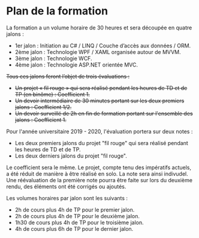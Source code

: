 <h1>Plan de la formation</h1>

La formation a un volume horaire de 30 heures et sera découpée en quatre jalons :

<ul>
<li>1er jalon : Initiation au C# / LINQ / Couche d’accès aux données / ORM.</li>
<li>2ème jalon : Technologie WPF / XAML organisée autour de MVVM.</li>
<li>3ème jalon : Technologie WCF.</li>
<li>4ème jalon : Technologie ASP.NET orientée MVC.</li>
</ul>

<strike>Tous ces jalons feront l’objet de trois évaluations :</strike>

<ul>
<strike><li>Un projet « fil rouge » qui sera réalisé pendant les heures de TD et de TP (en binôme) : Coefficient 1.</li></strike>
<strike><li>Un devoir intermédiaire de 30 minutes portant sur les deux premiers jalons : Coefficient 1/2.</li></strike>
<strike><li>Un devoir surveillé de 2h en fin de formation portant sur l'ensemble des jalons : Coefficient 1.</li></strike>
</ul>

Pour l'année universitaire 2019 - 2020, l'évaluation portera sur deux notes :

<ul>
  <li>Les deux premiers jalons du projet "fil rouge" qui sera réalisé pendant les heures de TD et de TP.</li>
  <li>Les deux derniers jalons du projet "fil rouge".</li>
</ul>

Le coefficient sera le même. Le projet, compte tenu des impératifs actuels, a été réduit de manière à être réalisé en solo. La note sera ainsi indivudel.
Une réévaluation de la première note pourra être faite sur lors du deuxième rendu, des éléments ont été corrigés ou ajoutés.

Les volumes horaires par jalon sont les suivants :

<ul>
<li>2h de cours plus 4h de TP pour le premier jalon.</li>
<li>2h de cours plus 4h de TP pour le deuxième jalon.</li>
<li>1h30 de cours plus 4h de TP pour le troisième jalon.</li>
<li>4h de cours plus 6h de TP pour le dernier jalon.</li>
</ul>
